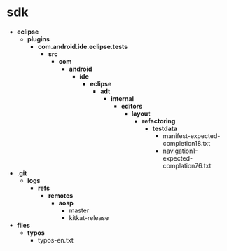 sdk
======
* **eclipse**
  * **plugins**
    * **com.android.ide.eclipse.tests**
      * **src**
        * **com**
          * **android**
            * **ide**
              * **eclipse**
                * **adt**
                  * **internal**
                    * **editors**
                      * **layout**
                        * **refactoring**
                          * **testdata**
                            * manifest-expected-completion18.txt
                            * navigation1-expected-complation76.txt
* **.git**
  * **logs**
    * **refs**
      * **remotes**
        * **aosp**
          * master
          * kitkat-release
* **files**
  * **typos**
    * typos-en.txt
